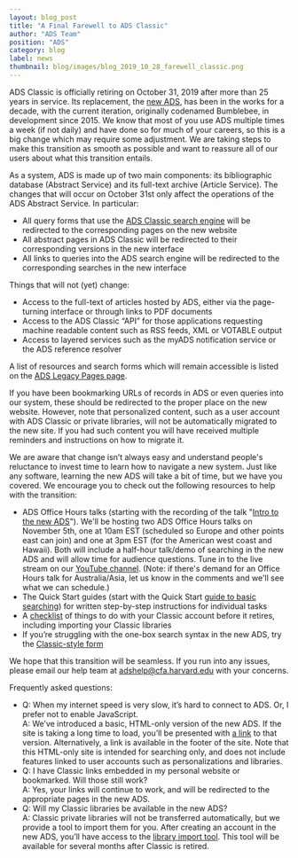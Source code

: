 ```yaml
---
layout: blog_post
title: "A Final Farewell to ADS Classic"
author: "ADS Team"
position: "ADS"
category: blog
label: news
thumbnail: blog/images/blog_2019_10_28_farewell_classic.png
---
```


ADS Classic is officially retiring on October 31, 2019 after more than 25 years in service. Its replacement, the [new ADS](https://ui.adsabs.harvard.edu/), has been in the works for a decade, with the current iteration, originally codenamed Bumblebee, in development since 2015.  We know that most of you use ADS multiple times a week (if not daily) and have done so for much of your careers, so this is a big change which may require some adjustment. We are taking steps to make this transition as smooth as possible and want to reassure all of our users about what this transition entails.

As a system, ADS is made up of two main components: its bibliographic database (Abstract Service) and its full-text archive (Article Service). The changes that will occur on October 31st only affect the operations of the ADS Abstract Service. In particular:
* All query forms that use the [ADS Classic search engine](http://adsabs.harvard.edu/abstract_service.html) will be redirected to the corresponding pages on the new website
* All abstract pages in ADS Classic will be redirected to their corresponding versions in the new interface
* All links to queries into the ADS search engine will be redirected to the corresponding searches in the new interface

Things that will not (yet) change:
* Access to the full-text of articles hosted by ADS, either via the page-turning interface or through links to PDF documents
* Access to the ADS Classic “API” for those applications requesting machine readable content such as RSS feeds, XML or VOTABLE output
* Access to layered services such as the myADS notification service or the ADS reference resolver

A list of resources and search forms which will remain accessible is listed on the [ADS Legacy Pages page](http://articles.adsabs.harvard.edu/legacy.html). 

If you have been bookmarking URLs of records in ADS or even queries into our system, these should be redirected to the proper place on the new website. However, note that personalized content, such as a user account with ADS Classic or private libraries, will not be automatically migrated to the new site. If you had such content you will have received multiple reminders and instructions on how to migrate it.

We are aware that change isn’t always easy and understand people's reluctance to invest time to learn how to navigate a new system. Just like any software, learning the new ADS will take a bit of time, but we have you covered. We encourage you to check out the following resources to help with the transition:
* ADS Office Hours talks (starting with the recording of the talk "[Intro to the new ADS](http://adsabs.github.io/help/videos/intro)"). We'll be hosting two ADS Office Hours talks on November 5th, one at 10am EST (scheduled so Europe and other points east can join) and one at 3pm EST (for the American west coast and Hawaii). Both will include a half-hour talk/demo of searching in the new ADS and will allow time for audience questions. Tune in to the live stream on our [YouTube channel](https://www.youtube.com/user/nasaads). (Note: if there's demand for an Office Hours talk for Australia/Asia, let us know in the comments and we'll see what we can schedule.)
* The Quick Start guides (start with the Quick Start [guide to basic searching](http://adsabs.github.io/help/quickstart/searching-for-paper)) for written step-by-step instructions for individual tasks
* A [checklist](http://adsabs.github.io/blog/transition-reminder) of things to do with your Classic account before it retires, including importing your Classic libraries
* If you’re struggling with the one-box search syntax in the new ADS, try the [Classic-style form](https://ui.adsabs.harvard.edu/classic-form)

We hope that this transition will be seamless.  If you run into any issues, please email our help team at [adshelp@cfa.harvard.edu](mailto:adshelp@cfa.harvard.edu) with your concerns.

Frequently asked questions:
- Q: When my internet speed is very slow, it’s hard to connect to ADS. Or, I prefer not to enable JavaScript.  
A: We’ve introduced a basic, HTML-only version of the new ADS. If the site is taking a long time to load, you’ll be presented with [a link](https://ui.adsabs.harvard.edu/core) to that version. Alternatively, a link is available in the footer of the site. Note that this HTML-only site is intended for searching only, and does not include features linked to user accounts such as personalizations and libraries.
- Q: I have Classic links embedded in my personal website or bookmarked. Will those still work?  
A: Yes, your links will continue to work, and will be redirected to the appropriate pages in the new ADS.
- Q: Will my Classic libraries be available in the new ADS?  
A: Classic private libraries will not be transferred automatically, but we provide a tool to import them for you. After creating an account in the new ADS, you’ll have access to the [library import tool](http://adsabs.github.io/help/libraries/legacy-importing). This tool will be available for several months after Classic is retired. 


